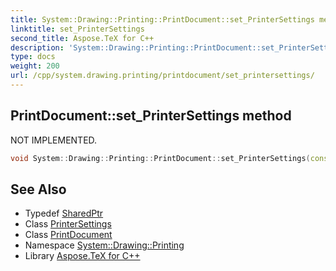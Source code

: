 ```yaml
---
title: System::Drawing::Printing::PrintDocument::set_PrinterSettings method
linktitle: set_PrinterSettings
second_title: Aspose.TeX for C++
description: 'System::Drawing::Printing::PrintDocument::set_PrinterSettings method. NOT IMPLEMENTED in C++.'
type: docs
weight: 200
url: /cpp/system.drawing.printing/printdocument/set_printersettings/
---
```

## PrintDocument::set_PrinterSettings method


NOT IMPLEMENTED.

```cpp
void System::Drawing::Printing::PrintDocument::set_PrinterSettings(const SharedPtr<PrinterSettings> &printerSettings)
```


## See Also

* Typedef [SharedPtr](../../../system/sharedptr/)
* Class [PrinterSettings](../../printersettings/)
* Class [PrintDocument](../)
* Namespace [System::Drawing::Printing](../../)
* Library [Aspose.TeX for C++](../../../)

